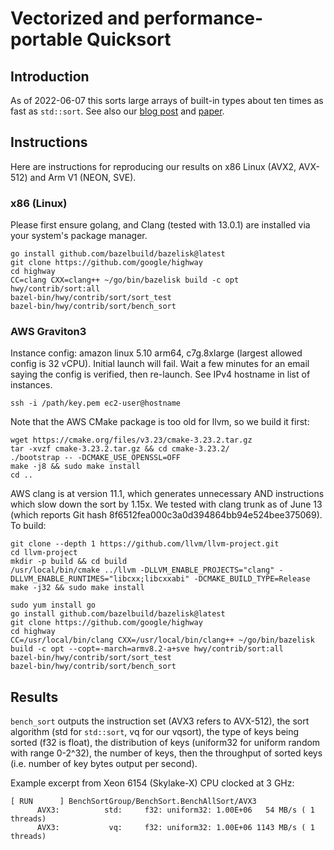 # Vectorized and performance-portable Quicksort

## Introduction

As of 2022-06-07 this sorts large arrays of built-in types about ten times as
fast as `std::sort`. See also our
[blog post](https://opensource.googleblog.com/2022/06/Vectorized%20and%20performance%20portable%20Quicksort.html)
and [paper](https://arxiv.org/abs/2205.05982).

## Instructions

Here are instructions for reproducing our results on x86 Linux (AVX2, AVX-512)
and Arm V1 (NEON, SVE).

### x86 (Linux)

Please first ensure golang, and Clang (tested with 13.0.1) are installed via
your system's package manager.

```
go install github.com/bazelbuild/bazelisk@latest
git clone https://github.com/google/highway
cd highway
CC=clang CXX=clang++ ~/go/bin/bazelisk build -c opt hwy/contrib/sort:all
bazel-bin/hwy/contrib/sort/sort_test
bazel-bin/hwy/contrib/sort/bench_sort
```

### AWS Graviton3

Instance config: amazon linux 5.10 arm64, c7g.8xlarge (largest allowed config is
32 vCPU). Initial launch will fail. Wait a few minutes for an email saying the
config is verified, then re-launch. See IPv4 hostname in list of instances.

`ssh -i /path/key.pem ec2-user@hostname`

Note that the AWS CMake package is too old for llvm, so we build it first:
```
wget https://cmake.org/files/v3.23/cmake-3.23.2.tar.gz
tar -xvzf cmake-3.23.2.tar.gz && cd cmake-3.23.2/
./bootstrap -- -DCMAKE_USE_OPENSSL=OFF
make -j8 && sudo make install
cd ..
```

AWS clang is at version 11.1, which generates unnecessary AND instructions which
slow down the sort by 1.15x. We tested with clang trunk as of June 13
(which reports Git hash 8f6512fea000c3a0d394864bb94e524bee375069). To build:
```
git clone --depth 1 https://github.com/llvm/llvm-project.git
cd llvm-project
mkdir -p build && cd build
/usr/local/bin/cmake ../llvm -DLLVM_ENABLE_PROJECTS="clang" -DLLVM_ENABLE_RUNTIMES="libcxx;libcxxabi" -DCMAKE_BUILD_TYPE=Release
make -j32 && sudo make install
```

```
sudo yum install go
go install github.com/bazelbuild/bazelisk@latest
git clone https://github.com/google/highway
cd highway
CC=/usr/local/bin/clang CXX=/usr/local/bin/clang++ ~/go/bin/bazelisk build -c opt --copt=-march=armv8.2-a+sve hwy/contrib/sort:all
bazel-bin/hwy/contrib/sort/sort_test
bazel-bin/hwy/contrib/sort/bench_sort
```

## Results

`bench_sort` outputs the instruction set (AVX3 refers to AVX-512), the sort
algorithm (std for `std::sort`, vq for our vqsort), the type of keys being
sorted (f32 is float), the distribution of keys (uniform32 for uniform random
with range 0-2^32), the number of keys, then the throughput of sorted keys (i.e.
number of key bytes output per second).

Example excerpt from Xeon 6154 (Skylake-X) CPU clocked at 3 GHz:

```
[ RUN      ] BenchSortGroup/BenchSort.BenchAllSort/AVX3
      AVX3:          std:     f32: uniform32: 1.00E+06   54 MB/s ( 1 threads)
      AVX3:           vq:     f32: uniform32: 1.00E+06 1143 MB/s ( 1 threads)
```
